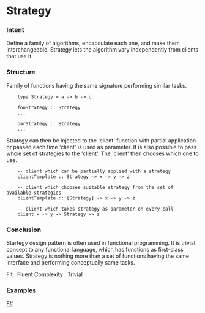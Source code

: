 # Strategy


### Intent

Define a family of algorithms, encapsulate each one, and make them interchangeable. Strategy lets the algorithm vary independently from clients that use it. 



### Structure

Family of functions having the same signature performing similar tasks.

~~~~
    type Strategy = a -> b -> c
    
    fooStrategy :: Strategy
    ...

    barStrategy :: Strategy
    ...
~~~~

Strategy can then be injected to the 'client' function with partial application or passed each time 'client' is used as parameter. It is also possible to pass whole set of strategies to the 'client'. The 'client' then chooses which one to use.

~~~~
    -- client which can be partially applied with a strategy
    clientTemplate :: Strategy -> x -> y -> z
    
    -- client which chooses suitable strategy from the set of available strategies
    clientTemplate :: [Strategy] -> x -> y -> z
    
    -- client which takes strategy as parameter on every call
    client x -> y -> Strategy -> z
~~~~
    

### Conclusion

Startegy design pattern is often used in functional programming. It is trivial concept to any functional language, which has functions as first-class values. Strategy is nothing more than a set of functions having the same interface and performing conceptually same tasks.

Fit : Fluent
Complexity : Trivial


### Examples

[F#](strategy.fsx)
